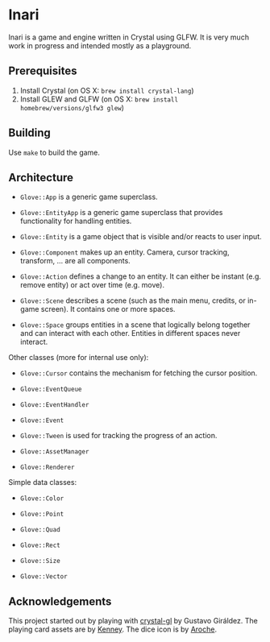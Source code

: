 # Inari

Inari is a game and engine written in Crystal using GLFW. It is very much work in progress and intended mostly as a playground.

## Prerequisites

1. Install Crystal (on OS X: `brew install crystal-lang`)
2. Install GLEW and GLFW (on OS X: `brew install homebrew/versions/glfw3 glew`)

## Building

Use `make` to build the game.

## Architecture

* `Glove::App` is a generic game superclass.

* `Glove::EntityApp` is a generic game superclass that provides functionality for handling entities.

* `Glove::Entity` is a game object that is visible and/or reacts to user input.

* `Glove::Component` makes up an entity. Camera, cursor tracking, transform, … are all components.

* `Glove::Action` defines a change to an entity. It can either be instant (e.g. remove entity) or act over time (e.g. move).

* `Glove::Scene` describes a scene (such as the main menu, credits, or in-game screen). It contains one or more spaces.

* `Glove::Space` groups entities in a scene that logically belong together and can interact with each other. Entities in different spaces never interact.

Other classes (more for internal use only):

* `Glove::Cursor` contains the mechanism for fetching the cursor position.

* `Glove::EventQueue`

* `Glove::EventHandler`

* `Glove::Event`

* `Glove::Tween` is used for tracking the progress of an action.

* `Glove::AssetManager`

* `Glove::Renderer`

Simple data classes:

* `Glove::Color`

* `Glove::Point`

* `Glove::Quad`

* `Glove::Rect`

* `Glove::Size`

* `Glove::Vector`

## Acknowledgements

This project started out by playing with [crystal-gl](https://github.com/ggiraldez/crystal-gl) by Gustavo Giráldez. The playing card assets are by [Kenney](http://kenney.nl/assets). The dice icon is by [Aroche](http://aroche.deviantart.com/).
